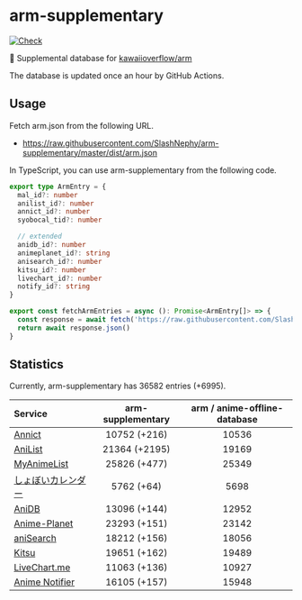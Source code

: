 # arm-supplementary

[![Check](https://github.com/SlashNephy/arm-supplementary/actions/workflows/check-node.yml/badge.svg)](https://github.com/SlashNephy/arm-supplementary/actions/workflows/check-node.yml)

💊 Supplemental database for [kawaiioverflow/arm](https://github.com/kawaiioverflow/arm)

The database is updated once an hour by GitHub Actions.

## Usage

Fetch arm.json from the following URL.

- https://raw.githubusercontent.com/SlashNephy/arm-supplementary/master/dist/arm.json

In TypeScript, you can use arm-supplementary from the following code.

```TypeScript
export type ArmEntry = {
  mal_id?: number
  anilist_id?: number
  annict_id?: number
  syobocal_tid?: number

  // extended
  anidb_id?: number
  animeplanet_id?: string
  anisearch_id?: number
  kitsu_id?: number
  livechart_id?: number
  notify_id?: string
}

export const fetchArmEntries = async (): Promise<ArmEntry[]> => {
  const response = await fetch('https://raw.githubusercontent.com/SlashNephy/arm-supplementary/master/dist/arm.json')
  return await response.json()
}
```

## Statistics

Currently, arm-supplementary has 36582 entries (+6995).

| Service                                     | arm-supplementary | arm / anime-offline-database |
| :------------------------------------------ | :---------------: | :--------------------------: |
| [Annict](https://annict.com)                |   10752 (+216)    |            10536             |
| [AniList](https://anilist.co)               |   21364 (+2195)   |            19169             |
| [MyAnimeList](https://myanimelist.net)      |   25826 (+477)    |            25349             |
| [しょぼいカレンダー](https://cal.syoboi.jp) |    5762 (+64)     |             5698             |
| [AniDB](https://anidb.net)                  |   13096 (+144)    |            12952             |
| [Anime-Planet](https://anime-planet.com)    |   23293 (+151)    |            23142             |
| [aniSearch](https://anisearch.com)          |   18212 (+156)    |            18056             |
| [Kitsu](https://kitsu.io)                   |   19651 (+162)    |            19489             |
| [LiveChart.me](https://livechart.me)        |   11063 (+136)    |            10927             |
| [Anime Notifier](https://notify.moe)        |   16105 (+157)    |            15948             |
